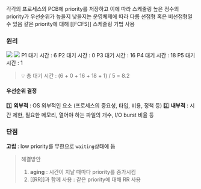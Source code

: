 각각의 프로세스의 PCB에 priority를 저장하고 이에 따라 스케줄링
높은 정수의 priority가 우선순위가 높을지 낮을지는 운영체제에 따라 다름
선점형 혹은 비선점형일 수 있음
같은 priority에 대해 [[FCFS]] 스케줄링 기법 사용
### 원리
![](https://i.imgur.com/K05oOIx.png)
![](https://i.imgur.com/Vhtxynh.png)
P1 대기 시간 : 6
P2 대기 시간 : 0
P3 대기 시간 : 16
P4 대기 시간 : 18
P5 대기 시간 : 1
> 💡 총 대기 시간 : (6 + 0 + 16 + 18 + 1) / 5 = 8.2
#### 우선순위 결정
1️⃣ **외부적** : OS 외부적인 요소 (프로세스의 중요성, 타입, 비용, 정책 등)
2️⃣ **내부적** : 시간 제한, 필요한 메모리, 열어야 하는 파일의 개수, I/O burst 비율 등

### 단점
**고립** : low priority를 무한으로 `waiting`상태에 둠
> 해결방안
> 1. **aging**
> : 시간이 지날 때마다 priority를 증가시킴
> 2. [[RR]]과 함께 사용
> : 같은 priority에 대해 RR 사용